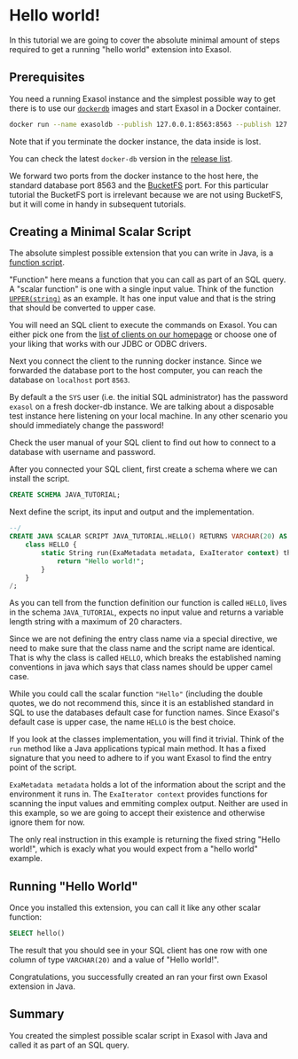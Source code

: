 # Hello world!

In this tutorial we are going to cover the absolute minimal amount of steps required to get a running "hello world" extension into Exasol.

## Prerequisites

You need a running Exasol instance and the simplest possible way to get there is to use our [`dockerdb`](https://github.com/exasol/docker-db) images and start Exasol in a Docker container.

```bash
docker run --name exasoldb --publish 127.0.0.1:8563:8563 --publish 127.0.0.1:2850:2850 --detach --privileged --stop-timeout 120  exasol/docker-db:7.1.2
```

Note that if you terminate the docker instance, the data inside is lost.

You can check the latest `docker-db` version in the [release list](https://github.com/exasol/docker-db/releases).

We forward two ports from the docker instance to the host here, the standard database port 8563 and the [BucketFS](https://docs.exasol.com/administration/on-premise/bucketfs/bucketfs.htm) port. For this particular tutorial the BucketFS port is irrelevant because we are not using BucketFS, but it will come in handy in subsequent tutorials.

## Creating a Minimal Scalar Script

The absolute simplest possible extension that you can write in Java, is a [function script](https://docs.exasol.com/database_concepts/udf_scripts/java.htm).

"Function" here means a function that you can call as part of an SQL query. A "scalar function" is one with a single input value. Think of the function [`UPPER(string)`](https://docs.exasol.com/sql_references/functions/alphabeticallistfunctions/upper.htm) as an example. It has one input value and that is the string that should be converted to upper case.

You will need an SQL client to execute the commands on Exasol. You can either pick one from the [list of clients on our homepage](https://docs.exasol.com/connect_exasol/sql_clients.htm) or choose one of your liking that works with our JDBC or ODBC drivers.

Next you connect the client to the running docker instance. Since we forwarded the database port to the host computer, you can reach the database on `localhost` port `8563`.

By default a the `SYS` user (i.e. the initial SQL administrator) has the password `exasol` on a fresh docker-db instance. We are talking about a disposable test instance here listening on your local machine. In any other scenario you should immediately change the password!

Check the user manual of your SQL client to find out how to connect to a database with username and password.

After you connected your SQL client, first create a schema where we can install the script.

```sql
CREATE SCHEMA JAVA_TUTORIAL;
```

Next define the script, its input and output and the implementation.

```sql
--/
CREATE JAVA SCALAR SCRIPT JAVA_TUTORIAL.HELLO() RETURNS VARCHAR(20) AS
    class HELLO {
        static String run(ExaMetadata metadata, ExaIterator context) throws Exception {
            return "Hello world!";
        }
    }
/;
```

As you can tell from the function definition our function is called `HELLO`, lives in the schema `JAVA_TUTORIAL`, expects no input value and returns a variable length string with a maximum of 20 characters.

Since we are not defining the entry class name via a special directive, we need to make sure that the class name and the script name are identical. That is why the class is called `HELLO`, which breaks the established naming conventions in java which says that class names should be upper camel case.

While you could call the scalar function `"Hello"` (including the double quotes, we do not recommend this, since it is an established standard in SQL to use the databases default case for function names. Since Exasol's default case is upper case, the name `HELLO` is the best choice.

If you look at the classes implementation, you will find it trivial. Think of the `run` method like a Java applications typical main method. It has a fixed signature that you need to adhere to if you want Exasol to find the entry point of the script.

`ExaMetadata metadata` holds a lot of the information about the script and the environment it runs in. The `ExaIterator context` provides functions for scanning the input values and emmiting complex output. Neither are used in this example, so we are going to accept their existence and otherwise ignore them for now.

The only real instruction in this example is returning the fixed string "Hello world!", which is exacly what you would expect from a "hello world" example.

## Running "Hello World"

Once you installed this extension, you can call it like any other scalar function:

```sql
SELECT hello()
```

The result that you should see in your SQL client has one row with one column of type `VARCHAR(20)` and a value of "Hello world!".

Congratulations, you successfully created an ran your first own Exasol extension in Java.

## Summary

You created the simplest possible scalar script in Exasol with Java and called it as part of an SQL query.